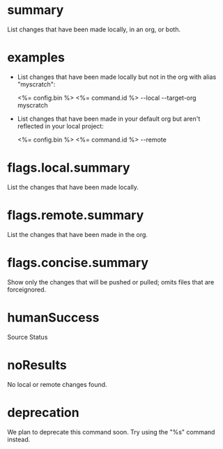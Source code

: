 # summary

List changes that have been made locally, in an org, or both.

# examples

- List changes that have been made locally but not in the org with alias "myscratch":

  <%= config.bin %> <%= command.id %> --local --target-org myscratch

- List changes that have been made in your default org but aren't reflected in your local project:

  <%= config.bin %> <%= command.id %> --remote

# flags.local.summary

List the changes that have been made locally.

# flags.remote.summary

List the changes that have been made in the org.

# flags.concise.summary

Show only the changes that will be pushed or pulled; omits files that are forceignored.

# humanSuccess

Source Status

# noResults

No local or remote changes found.

# deprecation

We plan to deprecate this command soon. Try using the "%s" command instead.
